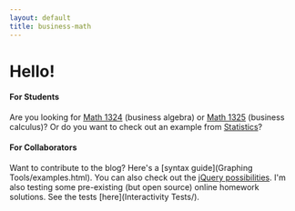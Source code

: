```yaml
---
layout: default
title: business-math
---
```


Hello!
===

#### For Students
Are you looking for [Math 1324](1324/index.html) (business algebra) or [Math 1325](1325/index.html) (business calculus)?  Or do you want to check out an example from [Statistics](Stats/central-limit-theorem.html)?

#### For Collaborators
Want to contribute to the blog?  Here's a [syntax guide](Graphing Tools/examples.html).  You can also check out the [jQuery possibilities](jQuery/jquery-testing.html).  I'm also testing some pre-existing (but open source) online homework solutions.  See the tests [here](Interactivity Tests/).